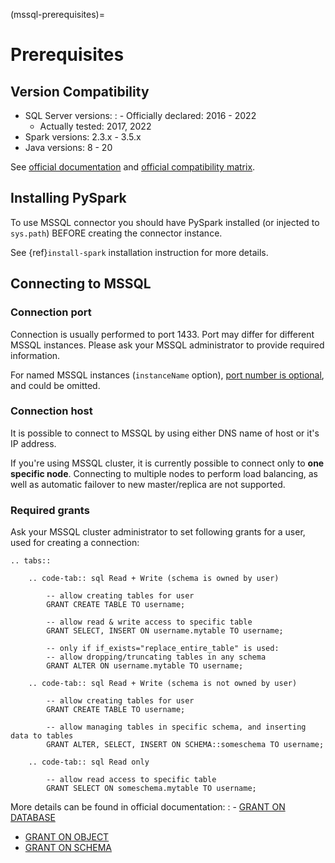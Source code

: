 (mssql-prerequisites)=

# Prerequisites

## Version Compatibility

- SQL Server versions:
  : - Officially declared: 2016 - 2022
    - Actually tested: 2017, 2022
- Spark versions: 2.3.x - 3.5.x
- Java versions: 8 - 20

See [official documentation](https://learn.microsoft.com/en-us/sql/connect/jdbc/system-requirements-for-the-jdbc-driver)
and [official compatibility matrix](https://learn.microsoft.com/en-us/sql/connect/jdbc/microsoft-jdbc-driver-for-sql-server-support-matrix).

## Installing PySpark

To use MSSQL connector you should have PySpark installed (or injected to `sys.path`)
BEFORE creating the connector instance.

See {ref}`install-spark` installation instruction for more details.

## Connecting to MSSQL

### Connection port

Connection is usually performed to port 1433. Port may differ for different MSSQL instances.
Please ask your MSSQL administrator to provide required information.

For named MSSQL instances (`instanceName` option), [port number is optional](https://learn.microsoft.com/en-us/sql/connect/jdbc/building-the-connection-url?view=sql-server-ver16#named-and-multiple-sql-server-instances), and could be omitted.

### Connection host

It is possible to connect to MSSQL by using either DNS name of host or it's IP address.

If you're using MSSQL cluster, it is currently possible to connect only to **one specific node**.
Connecting to multiple nodes to perform load balancing, as well as automatic failover to new master/replica are not supported.

### Required grants

Ask your MSSQL cluster administrator to set following grants for a user,
used for creating a connection:

```{eval-rst}
.. tabs::

    .. code-tab:: sql Read + Write (schema is owned by user)

        -- allow creating tables for user
        GRANT CREATE TABLE TO username;

        -- allow read & write access to specific table
        GRANT SELECT, INSERT ON username.mytable TO username;

        -- only if if_exists="replace_entire_table" is used:
        -- allow dropping/truncating tables in any schema
        GRANT ALTER ON username.mytable TO username;

    .. code-tab:: sql Read + Write (schema is not owned by user)

        -- allow creating tables for user
        GRANT CREATE TABLE TO username;

        -- allow managing tables in specific schema, and inserting data to tables
        GRANT ALTER, SELECT, INSERT ON SCHEMA::someschema TO username;

    .. code-tab:: sql Read only

        -- allow read access to specific table
        GRANT SELECT ON someschema.mytable TO username;
```

More details can be found in official documentation:
: - [GRANT ON DATABASE](https://learn.microsoft.com/en-us/sql/t-sql/statements/grant-database-permissions-transact-sql)
  - [GRANT ON OBJECT](https://learn.microsoft.com/en-us/sql/t-sql/statements/grant-object-permissions-transact-sql)
  - [GRANT ON SCHEMA](https://learn.microsoft.com/en-us/sql/t-sql/statements/grant-schema-permissions-transact-sql)
